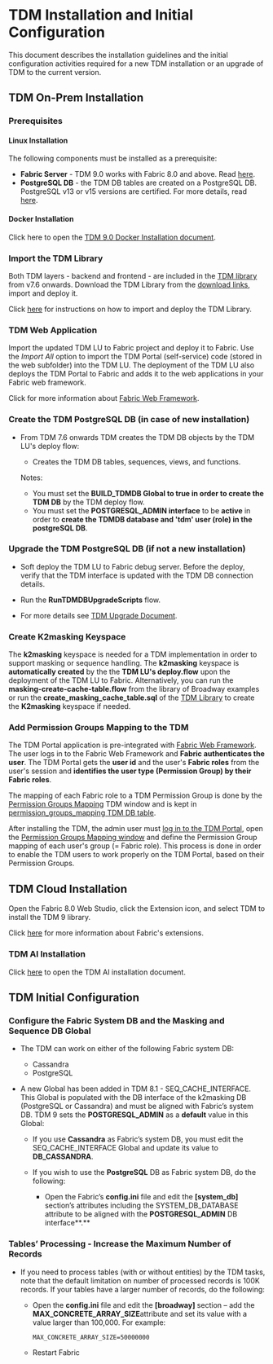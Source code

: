 # TDM Installation and Initial Configuration

This document describes the installation guidelines and the initial configuration activities required for a new TDM installation or an upgrade of TDM to the current version.

## TDM On-Prem Installation 

### Prerequisites

#### Linux Installation 

The following components must be installed as a prerequisite:

- **Fabric Server** - TDM 9.0 works with Fabric 8.0 and above. Read [here](/articles/98_maintenance_and_operational/Installations/Linux/02_Fabric_7.x.x_Setup.md).
- **PostgreSQL DB** - the TDM DB tables are created on a PostgreSQL DB. PostgreSQL v13 or v15 versions are certified. For more details, read [here](/articles/98_maintenance_and_operational/Installations/Linux/PGSQL_setup.md).

#### Docker Installation 

Click here to open the [TDM 9.0 Docker Installation document](/articles/98_maintenance_and_operational/Installations/Docker/TDM/TDM_Docker_Installation_V9.0.md).

### Import the TDM Library

Both TDM layers - backend and frontend - are included in the [TDM library](/articles/TDM/tdm_implementation/04_fabric_tdm_library.md) from v7.6 onwards.
Download the TDM Library from the [download links](https://k2view.sharepoint.com/:w:/r/sites/KS/_layouts/15/Doc.aspx?sourcedoc=%7BAD4D11C5-FC8E-4794-AD25-B31ECE391ED4%7D&file=TDM%208.1.0_download_links.docx&action=default&mobileredirect=true), import and deploy it.

Click [here](/articles/TDM/tdm_implementation/04_fabric_tdm_library.md) for instructions on how to import and deploy the TDM Library.

### TDM Web Application

Import the updated TDM LU to Fabric project and deploy it to Fabric. Use the *Import All* option to import the TDM Portal (self-service) code (stored in the web subfolder) into the TDM LU. The deployment of the TDM LU also deploys the TDM Portal to Fabric and adds it to the web applications in your Fabric web framework.

Click for more information about [Fabric Web Framework](/articles/30_web_framework/01_web_framework_overview.md).


### Create the TDM PostgreSQL DB (in case of new installation)

- From TDM 7.6 onwards TDM creates the TDM DB objects by the TDM LU's deploy flow:

  - Creates the TDM DB tables, sequences, views, and functions.

  Notes: 

  - You must set the **BUILD_TDMDB Global to true in order to create the TDM DB** by the TDM deploy flow.
  - You must set the **POSTGRESQL_ADMIN interface** to be **active** in order to **create the TDMDB database and 'tdm' user (role) in the postgreSQL DB**.

### Upgrade the TDM PostgreSQL DB (if not a new installation)

- Soft deploy the TDM LU to Fabric debug server. Before the deploy, verify that the TDM interface is updated with the TDM DB connection details.
- Run the **RunTDMDBUpgradeScripts** flow. 

- For more details see [TDM Upgrade Document](Release_Notes_And_Upgrade/TDM-V9.0/TDM_Upgrade_Procedure_to_V9.0.pdf).


### Create K2masking Keyspace

The **k2masking** keyspace is needed for a TDM implementation in order to support masking or sequence handling. The **k2masking** keyspace is **automatically created** by the the **TDM LU's deploy.flow** upon the deployment of the TDM LU to Fabric. Alternatively, you can run the **masking-create-cache-table.flow** from the library of Broadway examples or run the **create_masking_cache_table.sql** of the [TDM Library](/articles/TDM/tdm_implementation/04_fabric_tdm_library.md) to create the **K2masking** keyspace if needed.

### Add Permission Groups Mapping to the TDM

The TDM Portal application is pre-integrated with [Fabric Web Framework](/articles/30_web_framework/02_preintegrated_apps_overview.md). The user logs in to the Fabric Web Framework and **Fabric authenticates the user**. The TDM Portal gets the **user id** and the user's **Fabric roles** from the user's session and **identifies the user type (Permission Group) by their Fabric roles**.

The mapping of each Fabric role to a TDM Permission Group is done by the [Permission Groups Mapping](/articles/TDM/tdm_gui/02a_permission_group_mapping_window.md) TDM window and is kept in [permission_groups_mapping TDM DB table](/articles/TDM/tdm_architecture/02_tdm_database.md#permission_groups_mapping).

After installing the TDM, the admin user must [log in to the TDM Portal](/articles/TDM/tdm_gui/01_tdm_gui_overview.md#tdm-gui---login), open the [Permission Groups Mapping window](/articles/TDM/tdm_gui/02a_permission_group_mapping_window.md) and define the Permission Group mapping of each user's group (= Fabric role). This process is done in order to enable the TDM users to work properly on the TDM Portal, based on their Permission Groups.



## TDM Cloud Installation 

Open the Fabric 8.0 Web Studio,  click the Extension icon, and select TDM to install the TDM 9 library.

Click [here](/articles/04_fabric_studio/28_web_k2exchange.md) for more information about Fabric's extensions. 



### TDM AI Installation

Click [here](TDM_AI_Installation_V9.0.md) to open the TDM AI installation document.



## TDM Initial Configuration

### Configure the Fabric System DB and the Masking and Sequence DB Global

- The TDM can work on either of the following Fabric system DB: 

  - Cassandra
  - PostgreSQL

- A new Global has been added in TDM 8.1 - SEQ_CACHE_INTERFACE. This Global is populated with the DB interface of the k2masking DB (PostgreSQL or Cassandra) and must be aligned with Fabric’s system DB. TDM 9 sets the **POSTGRESQL_ADMIN** as a **default** value in this Global:

  - If you use **Cassandra** as Fabric’s system DB, you must edit the SEQ_CACHE_INTERFACE Global and update its value to **DB_CASSANDRA**.

  - If you wish to use the **PostgreSQL** DB as Fabric system DB, do the following:
    - Open the Fabric’s **config.ini** file and edit the **[system_db]** section’s attributes including the SYSTEM_DB_DATABASE attribute to be aligned with the **POSTGRESQL_ADMIN** DB interface**.** 

### Tables’ Processing - Increase the Maximum Number of Records

- If you need to process tables (with or without entities) by the TDM tasks, note that the default limitation on number of processed records is 100K records. If your tables have a larger number of records, do the following:

  - Open the **config.ini** file and edit the **[broadway]** section – add the **MAX_CONCRETE_ARRAY_SIZE**attribute and set its value with a value larger than 100,000. For example: 

    ```
    MAX_CONCRETE_ARRAY_SIZE=50000000
    ```

    

  - Restart Fabric
